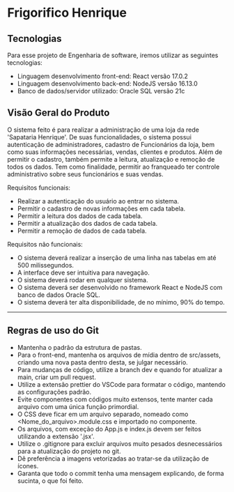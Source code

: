 # Frigorifico Henrique

## Tecnologias

Para esse projeto de Engenharia de software, iremos utilizar as seguintes tecnologias:

- Linguagem desenvolvimento front-end: React versão 17.0.2
- Linguagem desenvolvimento back-end: NodeJS versão 16.13.0
- Banco de dados/servidor utilizado: Oracle SQL versão 21c

## Visão Geral do Produto

O sistema feito é para realizar a administração de uma loja da rede 'Sapataria Henrique'. De suas funcionalidades, o sistema possui autenticação de administradores, cadastro de Funcionários da loja, bem como suas informações necessárias, vendas, clientes e produtos. Além de permitir o cadastro, também permite a leitura, atualização e remoção de todos os dados.
Tem como finalidade, permitir ao franqueado ter controle administrativo sobre seus funcionários e suas vendas.

Requisitos funcionais:

- Realizar a autenticação do usuário ao entrar no sistema.
- Permitir o cadastro de novas informações em cada tabela.
- Permitir a leitura dos dados de cada tabela.
- Permitir a atualização dos dados de cada tabela.
- Permitir a remoção de dados de cada tabela.

Requisitos não funcionais:

- O sistema deverá realizar a inserção de uma linha nas tabelas em até 500 milissegundos.
- A interface deve ser intuitiva para navegação.
- O sistema deverá rodar em qualquer sistema.
- O sistema deverá ser desenvolvido no framework React e NodeJS com banco de dados Oracle SQL.
- O sistema deverá ter alta disponibilidade, de no mínimo, 90% do tempo.

<hr>

## Regras de uso do Git

- Mantenha o padrão da estrutura de pastas.
- Para o front-end, mantenha os arquivos de mídia dentro de src/assets, criando uma nova pasta dentro desta, se julgar necessário.
- Para mudanças de código, utilize a branch dev e quando for atualizar a main, criar um pull request.
- Utilize a extensão prettier do VSCode para formatar o código, mantendo as configurações padrão.
- Evite componentes com códigos muito extensos, tente manter cada arquivo com uma única função primordial.
- O CSS deve ficar em um arquivo separado, nomeado como <Nome_do_arquivo>.module.css e importado no componente.
- Os arquivos, com exceção do App.js e index.js devem ser feitos utilizando a extensão '.jsx'.
- Utilize o .gitignore para excluir arquivos muito pesados desnecessários para a atualização do projeto no git.
- Dê preferência a imagens vetorizadas ao tratar-se da utilização de ícones.
- Garanta que todo o commit tenha uma mensagem explicando, de forma sucinta, o que foi feito.

